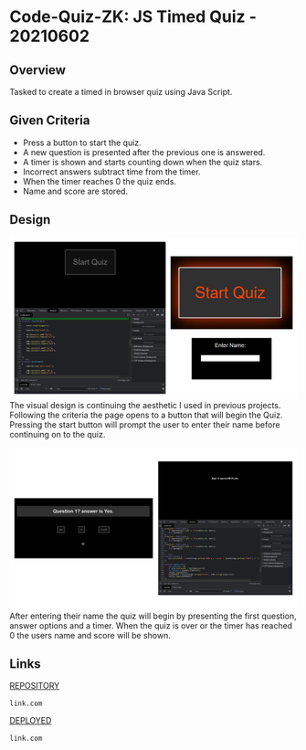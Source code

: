 # Code-Quiz-ZK: JS Timed Quiz - 20210602


## Overview
Tasked to create a timed in browser quiz using Java Script. 

## Given Criteria
* Press a button to start the quiz.
* A new question is presented after the previous one is answered.
* A timer is shown and starts counting down when the quiz stars.
* Incorrect answers subtract time from the timer.
* When the timer reaches 0 the quiz ends.
* Name and score are stored.

## Design
![image](./Assets/IMG/CAPS.png)
The visual design is continuing the aesthetic I used in previous projects. Following the criteria the page opens to a button that will begin the Quiz.
Pressing the start button will prompt the user to enter their name before continuing on to the quiz.

![image](./Assets/IMG/CAPS2.png)
After entering their name the quiz will begin by presenting the first question, answer options and a timer.
When the quiz is over or the timer has reached 0 the users name and score will be shown.

## Links
[REPOSITORY](link.com)
```
link.com
```

[DEPLOYED](link.com)
```
link.com
```
